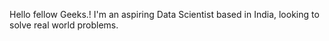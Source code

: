 Hello fellow Geeks.!
I'm an aspiring Data Scientist based in India, looking to solve real world problems.
